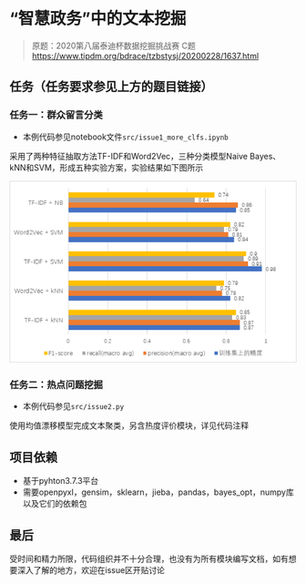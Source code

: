 # “智慧政务”中的文本挖掘

> 原题：2020第八届泰迪杯数据挖掘挑战赛 C题
> https://www.tipdm.org/bdrace/tzbstysj/20200228/1637.html

## 任务（任务要求参见上方的题目链接）

### 任务一：群众留言分类

+ 本例代码参见notebook文件`src/issue1_more_clfs.ipynb`

采用了两种特征抽取方法TF-IDF和Word2Vec，三种分类模型Naive Bayes、kNN和SVM，形成五种实验方案，实验结果如下图所示

![image-20200617203601472](README.assets/image-20200617203601472.png)

### 任务二：热点问题挖掘

+ 本例代码参见`src/issue2.py`

使用均值漂移模型完成文本聚类，另含热度评价模块，详见代码注释

## 项目依赖

+ 基于pyhton3.7.3平台
+ 需要openpyxl，gensim，sklearn，jieba，pandas，bayes_opt，numpy库以及它们的依赖包

## 最后

受时间和精力所限，代码组织并不十分合理，也没有为所有模块编写文档，如有想要深入了解的地方，欢迎在issue区开贴讨论